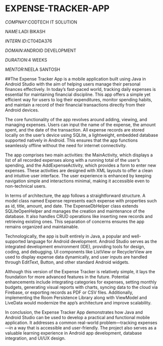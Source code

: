 # EXPENSE-TRACKER-APP

*COMPNAY*:CODTECH IT SOLUTION

*NAME*:LADI BIKASH

*INTERN ID*:CT04DA376

*DOMAIN*:ANDROID DEVELOPMENT

*DURATION*:4 WEEKS

*MENTOR*:NEELA SANTOSH

##The Expense Tracker App is a mobile application built using Java in Android Studio with the aim of helping users manage their personal finances effectively. In today’s fast-paced world, tracking daily expenses is essential for maintaining financial discipline. This app offers a simple yet efficient way for users to log their expenditures, monitor spending habits, and maintain a record of their financial transactions directly from their Android devices.

The core functionality of the app revolves around adding, viewing, and managing expenses. Users can input the name of the expense, the amount spent, and the date of the transaction. All expense records are stored locally on the user’s device using SQLite, a lightweight, embedded database supported natively in Android. This ensures that the app functions seamlessly offline without the need for internet connectivity.

The app comprises two main activities: the MainActivity, which displays a list of all recorded expenses along with a running total of the user’s spending, and the AddExpenseActivity, which provides a form to enter new expenses. These activities are designed with XML layouts to offer a clean and intuitive user interface. The user experience is enhanced by keeping navigation simple and interactions minimal, making it accessible even to non-technical users.

In terms of architecture, the app follows a straightforward structure. A model class named Expense represents each expense with properties such as id, title, amount, and date. The ExpenseDbHelper class extends SQLiteOpenHelper and manages the creation and maintenance of the database. It also handles CRUD operations like inserting new records and retrieving existing ones. This separation of concerns ensures the app remains organized and maintainable.

Technologically, the app is built entirely in Java, a popular and well-supported language for Android development. Android Studio serves as the integrated development environment (IDE), providing tools for design, coding, and debugging. UI components like ListView or RecyclerView are used to display expense data dynamically, and user inputs are handled through EditText, Button, and other standard Android widgets.

Although this version of the Expense Tracker is relatively simple, it lays the foundation for more advanced features in the future. Potential enhancements include integrating categories for expenses, setting monthly budgets, generating visual reports with charts, syncing data to the cloud via Firebase, or exporting records as PDF or CSV files. Additionally, implementing the Room Persistence Library along with ViewModel and LiveData would modernize the app’s architecture and improve scalability.

In conclusion, the Expense Tracker App demonstrates how Java and Android Studio can be used to develop a practical and functional mobile application. It addresses a common real-world problem—tracking expenses—in a way that is accessible and user-friendly. The project also serves as a valuable learning experience in Android app development, database integration, and UI/UX design.
